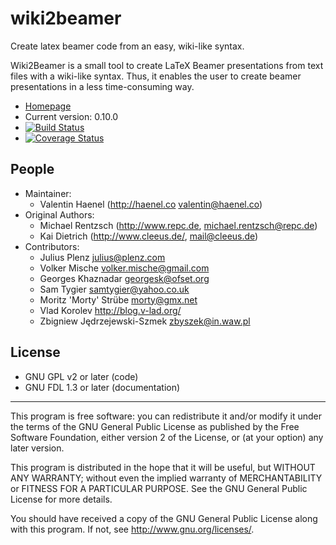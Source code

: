 # wiki2beamer

Create latex beamer code from an easy, wiki-like syntax.

Wiki2Beamer is a small tool to create LaTeX Beamer presentations from text
files with a wiki-like syntax. Thus, it enables the user to create beamer
presentations in a less time-consuming way.

* [Homepage](https://wiki2beamer.github.io)
* Current version: 0.10.0
* [![Build Status](https://travis-ci.org/wiki2beamer/wiki2beamer.png)](https://travis-ci.org/wiki2beamer/wiki2beamer)
* [![Coverage Status](https://coveralls.io/repos/github/vladistan/wiki2beamer/badge.svg?branch=exhuberant-title-pr)](https://coveralls.io/github/vladistan/wiki2beamer?branch=exhuberant-title-pr)

## People

* Maintainer:
    * Valentin Haenel (http://haenel.co <valentin@haenel.co>)
* Original Authors:
    * Michael Rentzsch (http://www.repc.de, <michael.rentzsch@repc.de>)
    * Kai Dietrich (http://www.cleeus.de/, <mail@cleeus.de>)
* Contributors:
    * Julius Plenz <julius@plenz.com>
    * Volker Mische <volker.mische@gmail.com>
    * Georges Khaznadar <georgesk@ofset.org>
    * Sam Tygier <samtygier@yahoo.co.uk>
    * Moritz 'Morty' Strübe <morty@gmx.net>
    * Vlad Korolev <http://blog.v-lad.org/>
    * Zbigniew Jędrzejewski-Szmek <zbyszek@in.waw.pl>

## License

* GNU GPL v2 or later (code)
* GNU FDL 1.3 or later (documentation)

----------------------------------------------------------------------

This program is free software: you can redistribute it and/or modify
it under the terms of the GNU General Public License as published by
the Free Software Foundation, either version 2 of the License, or
(at your option) any later version.

This program is distributed in the hope that it will be useful,
but WITHOUT ANY WARRANTY; without even the implied warranty of
MERCHANTABILITY or FITNESS FOR A PARTICULAR PURPOSE.  See the
GNU General Public License for more details.

You should have received a copy of the GNU General Public License
along with this program.  If not, see <http://www.gnu.org/licenses/>.

